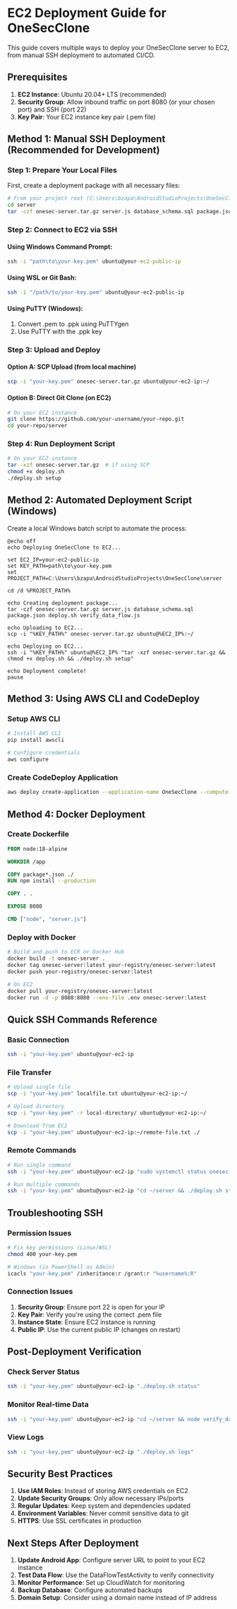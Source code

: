 # EC2 Deployment Guide for OneSecClone

This guide covers multiple ways to deploy your OneSecClone server to EC2, from manual SSH deployment to automated CI/CD.

## Prerequisites

1. **EC2 Instance**: Ubuntu 20.04+ LTS (recommended)
2. **Security Group**: Allow inbound traffic on port 8080 (or your chosen port) and SSH (port 22)
3. **Key Pair**: Your EC2 instance key pair (.pem file)

## Method 1: Manual SSH Deployment (Recommended for Development)

### Step 1: Prepare Your Local Files

First, create a deployment package with all necessary files:

```bash
# From your project root (C:\Users\bzapa\AndroidStudioProjects\OneSecClone)
cd server
tar -czf onesec-server.tar.gz server.js database_schema.sql package.json deploy.sh verify_data_flow.js
```

### Step 2: Connect to EC2 via SSH

#### Using Windows Command Prompt:
```cmd
ssh -i "path\to\your-key.pem" ubuntu@your-ec2-public-ip
```

#### Using WSL or Git Bash:
```bash
ssh -i "/path/to/your-key.pem" ubuntu@your-ec2-public-ip
```

#### Using PuTTY (Windows):
1. Convert .pem to .ppk using PuTTYgen
2. Use PuTTY with the .ppk key

### Step 3: Upload and Deploy

#### Option A: SCP Upload (from local machine)
```bash
scp -i "your-key.pem" onesec-server.tar.gz ubuntu@your-ec2-ip:~/
```

#### Option B: Direct Git Clone (on EC2)
```bash
# On your EC2 instance
git clone https://github.com/your-username/your-repo.git
cd your-repo/server
```

### Step 4: Run Deployment Script
```bash
# On your EC2 instance
tar -xzf onesec-server.tar.gz  # if using SCP
chmod +x deploy.sh
./deploy.sh setup
```

## Method 2: Automated Deployment Script (Windows)

Create a local Windows batch script to automate the process:

```batch
@echo off
echo Deploying OneSecClone to EC2...

set EC2_IP=your-ec2-public-ip
set KEY_PATH=path\to\your-key.pem
set PROJECT_PATH=C:\Users\bzapa\AndroidStudioProjects\OneSecClone\server

cd /d %PROJECT_PATH%

echo Creating deployment package...
tar -czf onesec-server.tar.gz server.js database_schema.sql package.json deploy.sh verify_data_flow.js

echo Uploading to EC2...
scp -i "%KEY_PATH%" onesec-server.tar.gz ubuntu@%EC2_IP%:~/

echo Deploying on EC2...
ssh -i "%KEY_PATH%" ubuntu@%EC2_IP% "tar -xzf onesec-server.tar.gz && chmod +x deploy.sh && ./deploy.sh setup"

echo Deployment complete!
pause
```

## Method 3: Using AWS CLI and CodeDeploy

### Setup AWS CLI
```bash
# Install AWS CLI
pip install awscli

# Configure credentials
aws configure
```

### Create CodeDeploy Application
```bash
aws deploy create-application --application-name OneSecClone --compute-platform Server
```

## Method 4: Docker Deployment

### Create Dockerfile
```dockerfile
FROM node:18-alpine

WORKDIR /app

COPY package*.json ./
RUN npm install --production

COPY . .

EXPOSE 8080

CMD ["node", "server.js"]
```

### Deploy with Docker
```bash
# Build and push to ECR or Docker Hub
docker build -t onesec-server .
docker tag onesec-server:latest your-registry/onesec-server:latest
docker push your-registry/onesec-server:latest

# On EC2
docker pull your-registry/onesec-server:latest
docker run -d -p 8080:8080 --env-file .env onesec-server:latest
```

## Quick SSH Commands Reference

### Basic Connection
```bash
ssh -i "your-key.pem" ubuntu@your-ec2-ip
```

### File Transfer
```bash
# Upload single file
scp -i "your-key.pem" localfile.txt ubuntu@your-ec2-ip:~/

# Upload directory
scp -i "your-key.pem" -r local-directory/ ubuntu@your-ec2-ip:~/

# Download from EC2
scp -i "your-key.pem" ubuntu@your-ec2-ip:~/remote-file.txt ./
```

### Remote Commands
```bash
# Run single command
ssh -i "your-key.pem" ubuntu@your-ec2-ip "sudo systemctl status onesec-server"

# Run multiple commands
ssh -i "your-key.pem" ubuntu@your-ec2-ip "cd ~/server && ./deploy.sh status"
```

## Troubleshooting SSH

### Permission Issues
```bash
# Fix key permissions (Linux/WSL)
chmod 400 your-key.pem

# Windows (in PowerShell as Admin)
icacls "your-key.pem" /inheritance:r /grant:r "%username%:R"
```

### Connection Issues
1. **Security Group**: Ensure port 22 is open for your IP
2. **Key Pair**: Verify you're using the correct .pem file
3. **Instance State**: Ensure EC2 instance is running
4. **Public IP**: Use the current public IP (changes on restart)

## Post-Deployment Verification

### Check Server Status
```bash
ssh -i "your-key.pem" ubuntu@your-ec2-ip "./deploy.sh status"
```

### Monitor Real-time Data
```bash
ssh -i "your-key.pem" ubuntu@your-ec2-ip "cd ~/server && node verify_data_flow.js --monitor"
```

### View Logs
```bash
ssh -i "your-key.pem" ubuntu@your-ec2-ip "./deploy.sh logs"
```

## Security Best Practices

1. **Use IAM Roles**: Instead of storing AWS credentials on EC2
2. **Update Security Groups**: Only allow necessary IPs/ports
3. **Regular Updates**: Keep system and dependencies updated
4. **Environment Variables**: Never commit sensitive data to git
5. **HTTPS**: Use SSL certificates in production

## Next Steps After Deployment

1. **Update Android App**: Configure server URL to point to your EC2 instance
2. **Test Data Flow**: Use the DataFlowTestActivity to verify connectivity
3. **Monitor Performance**: Set up CloudWatch for monitoring
4. **Backup Database**: Configure automated backups
5. **Domain Setup**: Consider using a domain name instead of IP address
